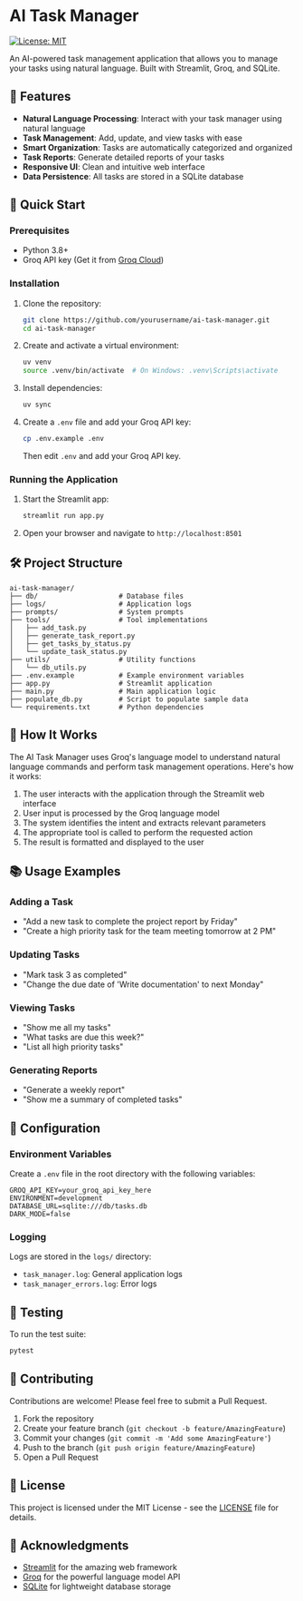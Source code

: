 # AI Task Manager

[![License: MIT](https://img.shields.io/badge/License-MIT-yellow.svg)](https://opensource.org/licenses/MIT)

An AI-powered task management application that allows you to manage your tasks using natural language. Built with Streamlit, Groq, and SQLite.

## 🌟 Features

- **Natural Language Processing**: Interact with your task manager using natural language
- **Task Management**: Add, update, and view tasks with ease
- **Smart Organization**: Tasks are automatically categorized and organized
- **Task Reports**: Generate detailed reports of your tasks
- **Responsive UI**: Clean and intuitive web interface
- **Data Persistence**: All tasks are stored in a SQLite database

## 🚀 Quick Start

### Prerequisites

- Python 3.8+
- Groq API key (Get it from [Groq Cloud](https://console.groq.com/))

### Installation

1. Clone the repository:
   ```bash
   git clone https://github.com/yourusername/ai-task-manager.git
   cd ai-task-manager
   ```

2. Create and activate a virtual environment:
   ```bash
   uv venv
   source .venv/bin/activate  # On Windows: .venv\Scripts\activate
   ```

3. Install dependencies:
   ```bash
   uv sync
   ```

4. Create a `.env` file and add your Groq API key:
   ```bash
   cp .env.example .env
   ```
   Then edit `.env` and add your Groq API key.

### Running the Application

1. Start the Streamlit app:
   ```bash
   streamlit run app.py
   ```

2. Open your browser and navigate to `http://localhost:8501`

## 🛠️ Project Structure

```
ai-task-manager/
├── db/                    # Database files
├── logs/                  # Application logs
├── prompts/               # System prompts
├── tools/                 # Tool implementations
│   ├── add_task.py
│   ├── generate_task_report.py
│   ├── get_tasks_by_status.py
│   └── update_task_status.py
├── utils/                 # Utility functions
│   └── db_utils.py
├── .env.example           # Example environment variables
├── app.py                 # Streamlit application
├── main.py                # Main application logic
├── populate_db.py         # Script to populate sample data
└── requirements.txt       # Python dependencies
```

## 🤖 How It Works

The AI Task Manager uses Groq's language model to understand natural language commands and perform task management operations. Here's how it works:

1. The user interacts with the application through the Streamlit web interface
2. User input is processed by the Groq language model
3. The system identifies the intent and extracts relevant parameters
4. The appropriate tool is called to perform the requested action
5. The result is formatted and displayed to the user

## 📚 Usage Examples

### Adding a Task
- "Add a new task to complete the project report by Friday"
- "Create a high priority task for the team meeting tomorrow at 2 PM"

### Updating Tasks
- "Mark task 3 as completed"
- "Change the due date of 'Write documentation' to next Monday"

### Viewing Tasks
- "Show me all my tasks"
- "What tasks are due this week?"
- "List all high priority tasks"

### Generating Reports
- "Generate a weekly report"
- "Show me a summary of completed tasks"

## 🔧 Configuration

### Environment Variables

Create a `.env` file in the root directory with the following variables:

```
GROQ_API_KEY=your_groq_api_key_here
ENVIRONMENT=development
DATABASE_URL=sqlite:///db/tasks.db
DARK_MODE=false
```

### Logging

Logs are stored in the `logs/` directory:
- `task_manager.log`: General application logs
- `task_manager_errors.log`: Error logs

## 🧪 Testing

To run the test suite:

```bash
pytest
```

## 🤝 Contributing

Contributions are welcome! Please feel free to submit a Pull Request.

1. Fork the repository
2. Create your feature branch (`git checkout -b feature/AmazingFeature`)
3. Commit your changes (`git commit -m 'Add some AmazingFeature'`)
4. Push to the branch (`git push origin feature/AmazingFeature`)
5. Open a Pull Request

## 📄 License

This project is licensed under the MIT License - see the [LICENSE](LICENSE) file for details.

## 🙏 Acknowledgments

- [Streamlit](https://streamlit.io/) for the amazing web framework
- [Groq](https://groq.com/) for the powerful language model API
- [SQLite](https://www.sqlite.org/) for lightweight database storage